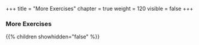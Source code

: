 +++
title = "More Exercises"
chapter = true
weight = 120
visible = false
+++

### More Exercises

{{% children showhidden="false" %}}
